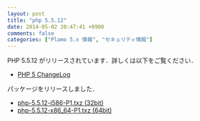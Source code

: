 ```yaml
---
layout: post
title: "php 5.5.12"
date: 2014-05-02 20:47:41 +0900
comments: false
categories: ["Plamo 5.x 情報", "セキュリティ情報"]
---
```


PHP 5.5.12 がリリースされています．詳しくは以下をご覧ください．

* [PHP 5 ChangeLog](http://www.php.net/ChangeLog-5.php#5.5.12)

パッケージをリリースしました．

* [php-5.5.12-i586-P1.txz (32bit)](ftp://plamo.linet.gr.jp/pub/Plamo-5.x/x86/plamo/05_ext/network2.txz/php-5.5.12-i586-P1.txz)
* [php-5.5.12-x86_64-P1.txz (64bit)](ftp://plamo.linet.gr.jp/pub/Plamo-5.x/x86_64/plamo/05_ext/network2.txz/php-5.5.12-x86_64-P1.txz)
